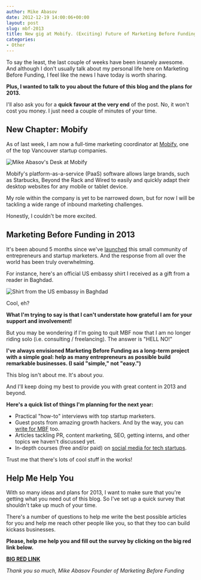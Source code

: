 ```yaml
---
author: Mike Abasov
date: 2012-12-19 14:00:06+00:00
layout: post
slug: mbf-2013
title: New gig at Mobify. (Exciting) Future of Marketing Before Funding
categories:
- Other
---
```


To say the least, the last couple of weeks have been insanely awesome. And although I don't usually talk about my personal life here on Marketing Before Funding, I feel like the news I have today is worth sharing.

**Plus, I wanted to talk to you about the future of this blog and the plans for 2013.**

I'll also ask you for a **quick favour at the very end** of the post. No, it won't cost you money. I just need a couple of minutes of your time.

<!-- more -->

## New Chapter: Mobify


As of last week, I am now a full-time marketing coordinator at [Mobify](//mobify.com), one of the top Vancouver startup companies.

![Mike Abasov's Desk at Mobify](/wp-content/uploads/2012/12/2012-12-11-17.37.59-590x590.jpg)

Mobify's platform-as-a-service (PaaS) software allows large brands, such as Starbucks, Beyond the Rack and Wired to easily and quickly adapt their desktop websites for any mobile or tablet device.

My role within the company is yet to be narrowed down, but for now I will be tackling a wide range of inbound marketing challenges.

Honestly, I couldn't be more excited.


## Marketing Before Funding in 2013


It's been abound 5 months since we've [launched](/2012/08/07/startup-marketing-priorities/) this small community of entrepreneurs and startup marketers. And the response from all over the world has been truly overwhelming.

For instance, here's an official US embassy shirt I received as a gift from a reader in Baghdad.

![Shirt from the US embassy in Baghdad ](/wp-content/uploads/2012/12/Screen-Shot-2012-12-18-at-8.08.53-PM-590x322.png)

Cool, eh?

**What I'm trying to say is that I can't understate how grateful I am for your support and involvement!**

But you may be wondering if I'm going to quit MBF now that I am no longer riding solo (i.e. consulting / freelancing). The answer is "HELL NO!"

**I've always envisioned Marketing Before Funding as a long-term project with a simple goal: help as many entrepreneurs as possible build remarkable businesses. (I said "simple," not "easy.")**

This blog isn't about me. It's about _you_.

And I'll keep doing my best to provide you with great content in 2013 and beyond.

**Here's a quick list of things I'm planning for the next year:**

  * Practical "how-to" interviews with top startup marketers.
  * Guest posts from amazing growth hackers. And by the way, you can [write for MBF](/guest-post/) too.
  * Articles tackling PR, content marketing, SEO, getting interns, and other topics we haven't discussed yet.
  * In-depth courses (free and/or paid) on [social media for tech startups](/category/social-media/).

Trust me that there's lots of cool stuff in the works!


## Help Me Help You

With so many ideas and plans for 2013, I want to make sure that you're getting what you need out of this blog. So I've set up a quick survey that shouldn't take up much of your time.

There's a number of questions to help me write the best possible articles for you and help me reach other people like you, so that they too can build kickass businesses.

**Please, help me help you and fill out the survey by clicking on the big red link below.**

[**BIG RED LINK**](//docs.google.com/a/marketingbeforefunding.com/spreadsheet/viewform?formkey=dFBmVklSUzJGSkpJY0ltZ3YzLXlXR1E6MQ)


_Thank you so much,
Mike Abasov
Founder of Marketing Before Funding_
